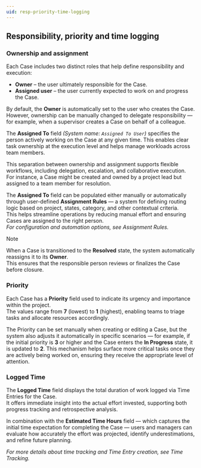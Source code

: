 ```yaml
---
uid: resp-priority-time-logging
---
```


## Responsibility, priority and time logging

### Ownership and assignment

Each Case includes two distinct roles that help define responsibility and execution:

- **Owner** – the user ultimately responsible for the Case.  
- **Assigned user** – the user currently expected to work on and progress the Case.

By default, the **Owner** is automatically set to the user who creates the Case. However, ownership can be manually changed to delegate responsibility — for example, when a supervisor creates a Case on behalf of a colleague.

The **Assigned To** field *(System name: `Assigned To User`)* specifies the person actively working on the Case at any given time. This enables clear task ownership at the execution level and helps manage workloads across team members.

This separation between ownership and assignment supports flexible workflows, including delegation, escalation, and collaborative execution.  
For instance, a Case might be created and owned by a project lead but assigned to a team member for resolution.

The **Assigned To** field can be populated either manually or automatically through user-defined **Assignment Rules** — a system for defining routing logic based on project, states, category, and other contextual criteria.  
This helps streamline operations by reducing manual effort and ensuring Cases are assigned to the right person.  
*For configuration and automation options, see Assignment Rules.*

> [!Note]
> When a Case is transitioned to the **Resolved** state, the system automatically reassigns it to its **Owner**.  
> This ensures that the responsible person reviews or finalizes the Case before closure.


### Priority

Each Case has a **Priority** field used to indicate its urgency and importance within the project.  
The values range from **7** (lowest) to **1** (highest), enabling teams to triage tasks and allocate resources accordingly.

The Priority can be set manually when creating or editing a Case, but the system also adjusts it automatically in specific scenarios — for example, if the initial priority is **3** or higher and the Case enters the **In Progress** state, it is updated to **2**.
This mechanism helps surface more critical tasks once they are actively being worked on, ensuring they receive the appropriate level of attention.


### Logged Time

The **Logged Time** field displays the total duration of work logged via Time Entries for the Case.  
It offers immediate insight into the actual effort invested, supporting both progress tracking and retrospective analysis.

In combination with the **Estimated Time Hours** field — which captures the initial time expectation for completing the Case — users and managers can evaluate how accurately the effort was projected, identify underestimations, and refine future planning.

*For more details about time tracking and Time Entry creation, see Time Tracking.*

